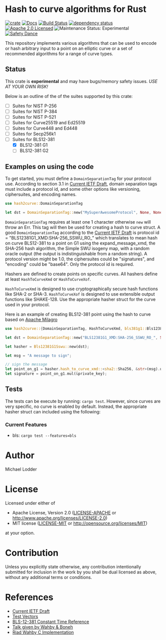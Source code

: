 # Hash to curve algorithms for Rust 

[![crate][crate-image]][crate-link]
[![Docs][docs-image]][docs-link]
[![Build Status][ci-build-image]][build-link]
[![dependency status][deps-image]][deps-link]
[![Apache 2.0 Licensed][license-image]][license-link]
![Maintenance Status: Experimental][maintenance-image]
[![Safety Dance][safety-image]][safety-link]

This repository implements various algorithms that can be used to encode or hash arbitrary input to a point on an
elliptic curve or a set of recommended algorithms for a range of curve types.

## Status

This crate is **experimental** and may have bugs/memory safety issues.
*USE AT YOUR OWN RISK!*

Below is an outline of the of the suites supported by this crate:

- [ ] Suites for NIST P-256
- [ ] Suites for NIST P-384
- [ ] Suites for NIST P-521
- [ ] Suites for Curve25519 and Ed25519
- [ ] Suites for Curve448 and Ed448
- [ ] Suites for Secp256k1
- [ ] Suites for BLS12-381
    - [x] BLS12-381 G1
    - [ ] BLS12-381 G2
    
## Examples on using the code
To get started, you must define a `DomainSeparationTag` for your protocol use. 
According to section 3.1 in [Current IETF Draft](https://datatracker.ietf.org/doc/draft-irtf-cfrg-hash-to-curve/?include_text=1),
domain separation tags must include a protocol id, and some other options like versioning, ciphersuites, and encoding
names. 

```rust 
use hash2curve::DomainSeparationTag

let dst = DomainSeparationTag::new("MySuperAwesomeProtocol", None, None, None).unwrap();
```

`DomainSeparationTag` requires at least one 1 character otherwise `new` will throw an Err. This tag
will then be used for creating a hash to curve struct. A good `DomainSeparationTag` according to the [Current IETF Draft](https://datatracker.ietf.org/doc/draft-irtf-cfrg-hash-to-curve/?include_text=1)
is protocol id = "BLS12381G1_XMD:SHA-256_SSWU_RO_" which translates to mean hash on curve BLS12-381 to a point on G1 using the expand_message_xmd,
the SHA-256 hash algorithm, the Simple SWU isogeny map, with a random oracle output (the output is indistinguishable from a random string).
A protocol version might be 1.0, the ciphersuites could be "signatures", and "encoding" could be "base64". Only the protocol id is required. 

Hashers are defined to create points on specific curves. All hashers define at least `HashToCurveXmd` or `HashToCurveXof`.

`HashToCurveXmd` is designed to use cryptographically secure hash functions like SHA-2 or SHA-3. 
`HashToCurveXof` is designed to use extensible output functions like SHAKE-128.
Use the appropriate hasher struct for the curve used in your protocol.

Here is an example of creating BLS12-381 point using the hash to curve based on [Apache Milagro](https://github.com/miracl/amcl/tree/master/version3/rust)

```rust
use hash2curve::{DomainSeparationTag, HashToCurveXmd, bls381g1::Bls12381G1Sswu};

let dst = DomainSeparationTag::new("BLS12381G1_XMD:SHA-256_SSWU_RO_", Some("0.1.0"), None, None);

let hasher = Bls12381G1Sswu::new(dst);

let msg = "A message to sign";

// sign the message
let point_on_g1 = hasher.hash_to_curve_xmd::<sha2::Sha256, &str>(msg).unwrap();
let signature = point_on_g1.mul(&private_key);
```
    
## Tests
The tests can be execute by running: `cargo test`. However, since curves are very specific, no curve is enabled by default.
Instead, the appropriate hasher struct can included using the following:

### Current Features

- bls: `cargo test --features=bls`

# Author

Michael Lodder

# License

Licensed under either of
 * Apache License, Version 2.0 ([LICENSE-APACHE](LICENSE-APACHE) or http://www.apache.org/licenses/LICENSE-2.0)
 * MIT license ([LICENSE-MIT](LICENSE-MIT) or http://opensource.org/licenses/MIT)

at your option.

# Contribution

Unless you explicitly state otherwise, any contribution intentionally submitted
for inclusion in the work by you shall be dual licensed as above, without any
additional terms or conditions.

# References

- [Current IETF Draft](https://datatracker.ietf.org/doc/draft-irtf-cfrg-hash-to-curve/?include_text=1)
- [Test Vectors](https://github.com/cfrg/draft-irtf-cfrg-hash-to-curve)
- [BLS-12-381 Constant Time Reference](https://eprint.iacr.org/2019/403.pdf)
- [Talk given by Wahby & Boneh](https://wahby.org/bls-hash-ecc19-talk.pdf)
- [Riad Wahby C Implementation](https://github.com/kwantam/bls12-381_hash)

[//]: # (badges)

[crate-image]: https://img.shields.io/crates/v/hash2curve.svg
[crate-link]: https://crates.io/crates/hash2curve
[docs-image]: https://docs.rs/hash2curve/badge.svg
[docs-link]: https://docs.rs/hash2curve/
[ci-build-image]: https://github.com/mikelodder7/hash2curve/workflows/CI/badge.svg?branch=master&event=push
[build-link]: https://github.com/mikelodder7/hash2curve/actions
[safety-image]: https://img.shields.io/badge/unsafe-forbidden-success.svg
[safety-link]: https://github.com/rust-secure-code/safety-dance/
[deps-image]: https://deps.rs/repo/github/mikelodder7/hash2curve/status.svg
[deps-link]: https://deps.rs/repo/github/mikelodder7/hash2curve 
[license-image]: https://img.shields.io/badge/license-Apache2.0/MIT-blue.svg
[license-link]: https://github.com/mikelodder7/hash2curve/blob/master/LICENSE-APACHE
[maintenance-image]: https://img.shields.io/badge/maintenance-experimental-blue.svg